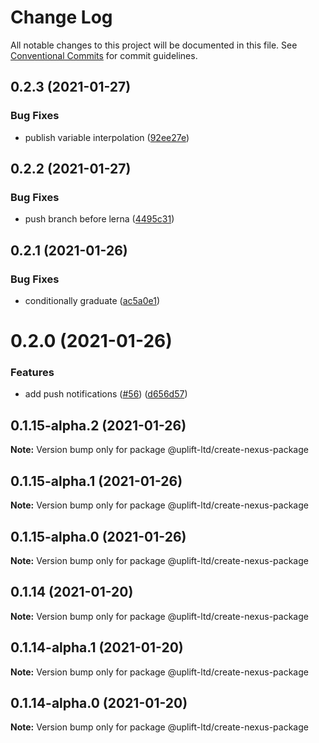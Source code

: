 # Change Log

All notable changes to this project will be documented in this file. See
[Conventional Commits](https://conventionalcommits.org) for commit guidelines.

## 0.2.3 (2021-01-27)

### Bug Fixes

- publish variable interpolation
  ([92ee27e](https://github.com/uplift-ltd/nexus/commit/92ee27e2b1a473d14e95120fd9835f90e2b4b0d0))

## 0.2.2 (2021-01-27)

### Bug Fixes

- push branch before lerna
  ([4495c31](https://github.com/uplift-ltd/nexus/commit/4495c311019edad65242fddfcbec3763a86f528c))

## 0.2.1 (2021-01-26)

### Bug Fixes

- conditionally graduate
  ([ac5a0e1](https://github.com/uplift-ltd/nexus/commit/ac5a0e1fc880399a0b498e7eac042f1572fee991))

# 0.2.0 (2021-01-26)

### Features

- add push notifications ([#56](https://github.com/uplift-ltd/nexus/issues/56))
  ([d656d57](https://github.com/uplift-ltd/nexus/commit/d656d57fa545c77c9c28aab77e57ea43a2bacc60))

## 0.1.15-alpha.2 (2021-01-26)

**Note:** Version bump only for package @uplift-ltd/create-nexus-package

## 0.1.15-alpha.1 (2021-01-26)

**Note:** Version bump only for package @uplift-ltd/create-nexus-package

## 0.1.15-alpha.0 (2021-01-26)

**Note:** Version bump only for package @uplift-ltd/create-nexus-package

## 0.1.14 (2021-01-20)

**Note:** Version bump only for package @uplift-ltd/create-nexus-package

## 0.1.14-alpha.1 (2021-01-20)

**Note:** Version bump only for package @uplift-ltd/create-nexus-package

## 0.1.14-alpha.0 (2021-01-20)

**Note:** Version bump only for package @uplift-ltd/create-nexus-package
